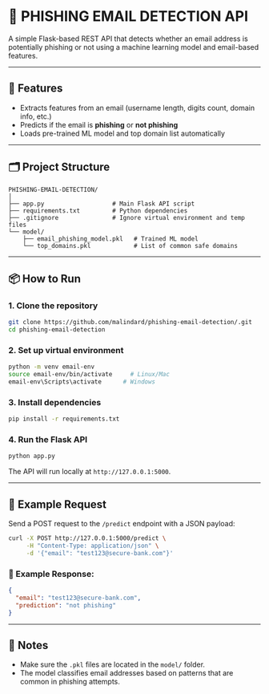
# 📧 PHISHING EMAIL DETECTION API

A simple Flask-based REST API that detects whether an email address is potentially phishing or not using a machine learning model and email-based features.

---

## 🚀 Features

- Extracts features from an email (username length, digits count, domain info, etc.)
- Predicts if the email is **phishing** or **not phishing**
- Loads pre-trained ML model and top domain list automatically

---

## 🗂️ Project Structure

```
PHISHING-EMAIL-DETECTION/
│
├── app.py                   # Main Flask API script
├── requirements.txt         # Python dependencies
├── .gitignore               # Ignore virtual environment and temp files
└── model/
    ├── email_phishing_model.pkl   # Trained ML model
    └── top_domains.pkl            # List of common safe domains
```

---

## 📦 How to Run

### 1. Clone the repository
```bash
git clone https://github.com/malindard/phishing-email-detection/.git
cd phishing-email-detection
```

### 2. Set up virtual environment
```bash
python -m venv email-env
source email-env/bin/activate     # Linux/Mac
email-env\Scripts\activate      # Windows
```

### 3. Install dependencies
```bash
pip install -r requirements.txt
```

### 4. Run the Flask API
```bash
python app.py
```

The API will run locally at `http://127.0.0.1:5000`.

---

## 🧪 Example Request

Send a POST request to the `/predict` endpoint with a JSON payload:

```bash
curl -X POST http://127.0.0.1:5000/predict \
     -H "Content-Type: application/json" \
     -d '{"email": "test123@secure-bank.com"}'
```

### 🔁 Example Response:
```json
{
  "email": "test123@secure-bank.com",
  "prediction": "not phishing"
}
```

---

## 📌 Notes

- Make sure the `.pkl` files are located in the `model/` folder.
- The model classifies email addresses based on patterns that are common in phishing attempts.
